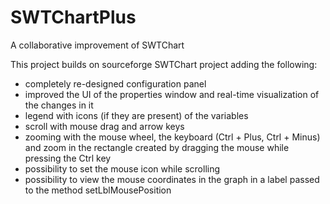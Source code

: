 # SWTChartPlus
A collaborative improvement of SWTChart

This project builds on sourceforge SWTChart project adding the following: 

- completely re-designed configuration panel
- improved the UI of the properties window and real-time visualization of the changes in it
- legend with icons (if they are present) of the variables
- scroll with mouse drag and arrow keys
- zooming with the mouse wheel, the keyboard (Ctrl + Plus, Ctrl + Minus) and zoom in the rectangle created by dragging the mouse while pressing the Ctrl key
- possibility to set the mouse icon while scrolling
- possibility to view the mouse coordinates in the graph in a label passed to the method setLblMousePosition
